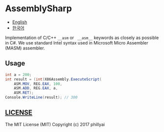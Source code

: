 # AssemblySharp

- [English](Readme.md)
- [한국어](Readme.ko.md)

Implementation of  C/C++ `__asm` or ` __asm__` keywords as closely as possible in C#.
We use standard Intel syntax used in Microsoft Micro Assembler (MASM) assembler.

## Usage

```csharp
int a = 200;
int result = (int)X86Assembly.ExecuteScript(
    ASM.MOV, REG.EAX, 100,
    ASM.ADD, REG.EAX, a,
    ASM.RET);
Console.WriteLine(result); // 300
```

## [LICENSE](/LICENSE)

The MIT License (MIT) Copyright (c) 2017 phillyai
